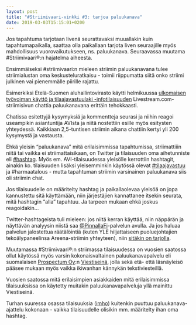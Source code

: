 ```yaml
---
layout: post
title: "#Striimivaari-vinkki #3: tarjoa paluukanava"
date: 2019-03-03T15:15:01+0200
---
```


Jos tapahtuma tarjotaan livenä seurattavaksi muuallakin kuin tapahtumapaikalla, saattaa olla paikallaan tarjota liven seuraajille myös mahdollisuus vuorovaikutukseen, ns. paluukanava. Seuraavassa muutama #Striimivaari®:n hajatelma aiheesta.<!--more-->

Ensimmäiseksi #striimivaari:n mieleen striimin paluukanavana tulee striimialustan oma keskusteluratkaisu - toimii riippumatta siitä onko striimi julkinen vai pienemmälle piirille rajattu.

Esimerkiksi Etelä-Suomen aluhallintovirasto käytti helmikuussa [ulkomaisen työvoiman käyttö ja tilaajavastuulaki -infotilaisuuden](https://www.tyosuojelu.fi/tietoa-meista/ajankohtaista/info-ulkomaisen-tyovoiman-kaytosta-ja-tilaajavastuulaista-14.2.2019) Livestream.com-striimisivun chattia paluukanavana erittäin tehokkaasti.

Chatissa esitettyjä kysymyksiä ja kommentteja seurasi ja niihin reagoi useampikin asiantuntija AVIsta ja niitä nostettiin esille myös esitysten yhteydessä. Kaikkiaan 2,5-tuntisen striimin aikana chattiin kertyi yli 200 kysymystä ja vastausta.

Ehkä yleisin “paluukanava” mitä erilaisimmissa tapahtumissa, striimattiiin niitä tai vaikka ei striimattaisikaan, on Twitter ja tilaisuuden oma aihetunniste eli [#hashtag](https://fi.wikipedia.org/wiki/Aihetunniste). Myös em. AVI-tilaisuudessa yleisölle kerrottiin hashtagit, ainakin ko. tilaisuuden lisäksi yleisemminkin käytössä olevat [#tilaajavastuu](https://twitter.com/search?f=tweets&vertical=default&q=%23tilaajavastuu&src=typd) ja #harmaatalous - mutta tapahtuman striimin varsinainen paluukanava siis oli striimin chat. 

Jos tilaisuudelle on määritelty hashtag ja paikallaolevaa yleisöä on jopa kannustettu sitä käyttämään, niin järjestäjien kannattanee itsekin seurata, mitä hashtagin “alla” tapahtuu. Ja tarpeen mukaan ehkä joskus reagoidakin…

Twitter-hashtageista tuli mieleen: jos niitä kerran käyttää, niin näppärän ja näyttävän analyysin niistä saa [@PinnallaFi](https://twitter.com/PinnallaFI)-palvelun avulla. Ja jos haluaa palvelun jalostettua räätälöintiä (kuten YLE hiljattaiseen puoluejohtajien tekoälypaneelinsa Areena-striimin yhteyteen), niin [sitäkin on tarjolla](https://www.pyppe.fi/blogi/2019/02/sosiaalisen-median-raataloidyt-seurantapalvelut/).

Muutamassa #Striimivaari®:n striimassa tilaisuudessa on vuosien saatossa ollut käytössä myös varsin kokonaisvaltainen paluukanavapalvelu eli suomalaisen [Prospectum Oy](https://prospectum.fi/):n [Viestiseinä](https://viestiseina.fi), jolla sekä etä- että läsnäyleisö pääsee mukaan myös vaikka ikiwanhan kännykän tekstiviesteillä.

Vuosien saatossa mitä erilaisimpien asiakkaiden mitä erilaisimmissa tilaisuuksissa on käytetty muitakin paluukanavapalveluja yllä mainittu Viestiseinä.

Turhan suuressa osassa tilaisuuksia ([imho](https://fi.wiktionary.org/wiki/IMHO)) kuitenkin puuttuu paluukanava-ajattelu kokonaan - vaikka tilaisuudelle olisikin mm. määritelty ihan oma hashtag.
